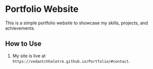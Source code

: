 # Portfolio Website

This is a simple portfolio website to showcase my skills, projects, and achievements.

## How to Use
1. My site is live at `https://vedantchhalotre.github.io/Portfolio/#contact`.


